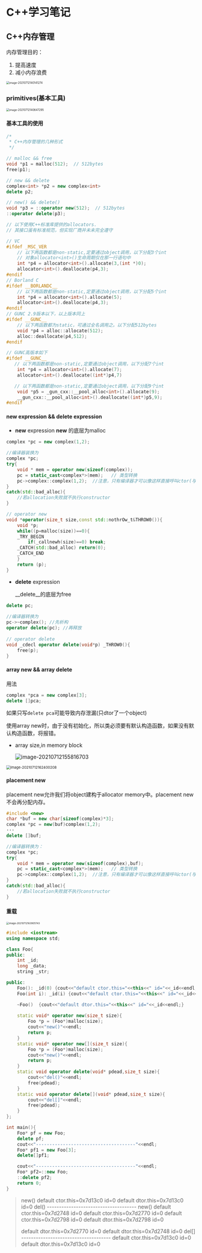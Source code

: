 #  C++学习笔记

##  C++内存管理

内存管理目的：

1. 提高速度
2. 减小内存浪费

<img src="E:\笔记\Cpp\img\image-20210712140141274.png" alt="image-20210712140141274" style="zoom:50%;" />

###  primitives(基本工具)

<img src="E:\笔记\Cpp\img\image-20210712140647295.png" alt="image-20210712140647295" style="zoom:50%;" />

####  基本工具的使用

```C++
/*
 * C++内存管理的几种形式
 */

// malloc && free
void *p1 = malloc(512);  // 512bytes
free(p1);

// new && delete
complex<int> *p2 = new complex<int>
delete p2;

// new() && delete()
void *p3 = ::operator new(512);  // 512bytes
::operator delete(p3);

// 以下使用C++标准库提供的allocators.
// 其接口虽有标准规范，但实现厂商并未未完全遵守

// VC
#ifdef _MSC_VER
    // 以下两函数都是non-static,定要通过object调用，以下分配3个int
    // 对象allocator<int>()生命周期仅在那一行语句中
    int *p4 = allocator<int>().allocate(3,(int *)0);
    allocator<int>().deallocate(p4,3);
#endif
// Borland C
#ifdef __BORLANDC__
    // 以下两函数都是non-static,定要通过object调用，以下分配5个int
    int *p4 = allocator<int>().allocate(5);
    allocator<int>().deallocate(p4,3);
#endif 
// GUNC 2.9版本以下，以上版本同上
#ifdef __GUNC__
    // 以下两函数都为static，可通过全名调用之。以下分配512bytes
    void *p4 = alloc::allocate(512);
    alloc::deallocate(p4,512);
#endif

// GUNC高版本如下
#ifdef __GUNC__ 
   // 以下两函数都是non-static,定要通过object调用，以下分配7个int
    int *p4 = allocator<int>().allocate(7);
    allocator<int>().deallocate((int*)p4,7)

   // 以下两函数都是non-static,定要通过object调用，以下分配9个int
    void *p5 = _gun_cxx::__pool_alloc<int>().allocate(9);
    __gun_cxx::__pool_alloc<int>().deallocate((int*)p5,9);
#endif
```
#### __new__ expression && __delete__ expression
*  __new__ expression
__new__ 的底层为malloc

```C++
complex *pc = new complex(1,2);

//编译器装换为
complex *pc;
try{
    void * mem = operator new(sizeof(complex));
    pc = static_cast<complex*>(mem);   // 类型转换
    pc->complex::complex(1,2);  //注意，只有编译器才可以像这样直接呼叫ctor(与编译器类型有关)
}
catch(std::bad_alloc){
    //若allocation失败就不执行constructor
}

// operator new
void *operator(size_t size,const std::nothrOw_t&THROW0()){
	void *p;
	while((p=malloc(size))==0){
	_TRY_BEGIN
		if(_callnewh(size)==0) break;
	_CATCH(std::bad_alloc) return(0);
	_CATCH_END
	}
	return (p);
}
```

* __delete__ expression

  __delete__的底层为free

```C++
delete pc;
	
//编译器转换为
pc->~complex(); //先析构
operator delete(pc); //再释放
	
// operator delete
void _cdecl operator delete(void*p) _THROW0(){
    free(p);
}
```

####  array new && array delete

用法
```C++
complex *pca = new complex[3];
delete []pca;
```

如果只写`delete pca`可能导致内存泄漏(只dtor了一个object)

使用array new时，由于没有初始化，所以类必须要有默认构造函数，如果没有默认构造函数，将报错。

* array size,in memory block

  <img src="E:\笔记\Cpp\img\image-20210712155816703.png" alt="image-20210712155816703" style="zoom:100%;" />

<img src="E:\笔记\Cpp\img\image-20210712162400208.png" alt="image-20210712162400208" style="zoom:67%;" />

####  placement new

placement new允许我们将object建构于allocator memory中。placement new不会再分配内存。

```C++
#include <new>
char *buf = new char[sizeof(complex)*3];
complex *pc = new(buf)complex(1,2);
···
delete []buf;

//编译器转换为：
complex *pc;
try{
    void * mem = operator new(sizeof(complex),buf);
    pc = static_cast<complex*>(mem);   // 类型转换
    pc->complex::complex(1,2);  //注意，只有编译器才可以像这样直接呼叫ctor(与编译器类型有关)
}
catch(std::bad_alloc){
    //若allocation失败就不执行constructor
}
```



####  重载

<img src="E:\笔记\Cpp\img\image-20210712163905743.png" alt="image-20210712163905743" style="zoom:45%;" />

```C++
#include <iostream>
using namespace std;

class Foo{
public:
    int _id;
    long _data;
    string _str;

public:
    Foo(): _id(0) {cout<<"default ctor.this="<<this<<" id="<<_id<<endl;}
    Foo(int i): _id(i) {cout<<"default ctor.this="<<this<<" id="<<_id<<endl;}

    ~Foo()  {cout<<"default dtor.this="<<this<<" id="<<_id<<endl;}
    
    static void* operator new(size_t size){
        Foo *p = (Foo*)malloc(size);
        cout<<"new()"<<endl;
        return p;
    }
    static void* operator new[](size_t size){
        Foo *p = (Foo*)malloc(size);
        cout<<"new()"<<endl;
        return p;
    }
    static void operator delete(void* pdead,size_t size){
        cout<<"del()"<<endl;
        free(pdead);
    }
    static void operator delete[](void* pdead,size_t size){
        cout<<"del[]"<<endl;
        free(pdead);
    }
};

int main(){
    Foo* pf = new Foo;
    delete pf;
    cout<<"-------------------------------------"<<endl;
    Foo* pf1 = new Foo[3];
    delete[]pf1;

    cout<<"-------------------------------------"<<endl;
    Foo* pf2=::new Foo;
    ::delete pf2;
    return 0;
}
```

>new()
>default ctor.this=0x7d13c0 id=0
>default dtor.this=0x7d13c0 id=0
>del()
>\-------------------------------------
>new()
>default ctor.this=0x7d2748 id=0
>default ctor.this=0x7d2770 id=0
>default ctor.this=0x7d2798 id=0
>default dtor.this=0x7d2798 id=0
>
>default dtor.this=0x7d2770 id=0
>default dtor.this=0x7d2748 id=0
>del[]
>\-------------------------------------
>default ctor.this=0x7d13c0 id=0
>default dtor.this=0x7d13c0 id=0

